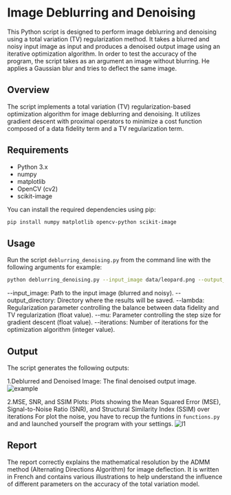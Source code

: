 # Image Deblurring and Denoising

This Python script is designed to perform image deblurring and denoising using a total variation (TV) regularization method. It takes a blurred and noisy input image as input and produces a denoised output image using an iterative optimization algorithm. In order to test the accuracy of the program, the script takes as an argument an image without blurring. He applies a Gaussian blur and tries to deflect the same image.

## Overview

The script implements a total variation (TV) regularization-based optimization algorithm for image deblurring and denoising. It utilizes gradient descent with proximal operators to minimize a cost function composed of a data fidelity term and a TV regularization term.

## Requirements

- Python 3.x
- numpy
- matplotlib
- OpenCV (cv2)
- scikit-image

You can install the required dependencies using pip:

```bash
pip install numpy matplotlib opencv-python scikit-image
```

## Usage
Run the script `deblurring_denoising.py` from the command line with the following arguments for example:
```bash
python deblurring_denoising.py --input_image data/leopard.png --output_directory results --Lambda 0.1 --mu 0.01 --iterations 100
```
--input_image: Path to the input image (blurred and noisy).
--output_directory: Directory where the results will be saved.
--lambda: Regularization parameter controlling the balance between data fidelity and TV regularization (float value).
--mu: Parameter controlling the step size for gradient descent (float value).
--iterations: Number of iterations for the optimization algorithm (integer value).

## Output
The script generates the following outputs:

1.Deblurred and Denoised Image: The final denoised output image.
![example](https://github.com/Lxvxo/Total-variation-optimization-for-image-deflection/assets/113984090/cf98a995-f925-4196-ae06-b2341eccf9f6)

2.MSE, SNR, and SSIM Plots: Plots showing the Mean Squared Error (MSE), Signal-to-Noise Ratio (SNR), and Structural Similarity Index (SSIM) over iterations
For plot the noise, you have to recup the funtions in `functions.py` and and launched yourself the program with your settings.
![l1](https://github.com/Lxvxo/Total-variation-optimization-for-image-deflection/assets/113984090/aa6c3726-6ae6-47bb-8d0a-d58a8d586454)

## Report 
The report correctly explains the mathematical resolution by the ADMM method (Alternating Directions Algorithm) for image deflection. It is written in French and contains various illustrations to help understand the influence of different parameters on the accuracy of the total variation model.
